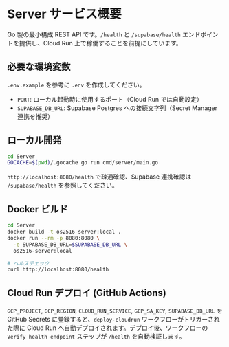 # Server サービス概要

Go 製の最小構成 REST API です。`/health` と `/supabase/health` エンドポイントを提供し、Cloud Run 上で稼働することを前提にしています。

## 必要な環境変数
`.env.example` を参考に `.env` を作成してください。

- `PORT`: ローカル起動時に使用するポート（Cloud Run では自動設定）
- `SUPABASE_DB_URL`: Supabase Postgres への接続文字列（Secret Manager 連携を推奨）

## ローカル開発
```bash
cd Server
GOCACHE=$(pwd)/.gocache go run cmd/server/main.go
```
`http://localhost:8080/health` で疎通確認、Supabase 連携確認は `/supabase/health` を参照してください。

## Docker ビルド
```bash
cd Server
docker build -t os2516-server:local .
docker run --rm -p 8080:8080 \
  -e SUPABASE_DB_URL=$SUPABASE_DB_URL \
  os2516-server:local

# ヘルスチェック
curl http://localhost:8080/health
```

## Cloud Run デプロイ (GitHub Actions)
`GCP_PROJECT`, `GCP_REGION`, `CLOUD_RUN_SERVICE`, `GCP_SA_KEY`, `SUPABASE_DB_URL` を GitHub Secrets に登録すると、`deploy-cloudrun` ワークフローがトリガーされた際に Cloud Run へ自動デプロイされます。デプロイ後、ワークフローの `Verify health endpoint` ステップが `/health` を自動検証します。

